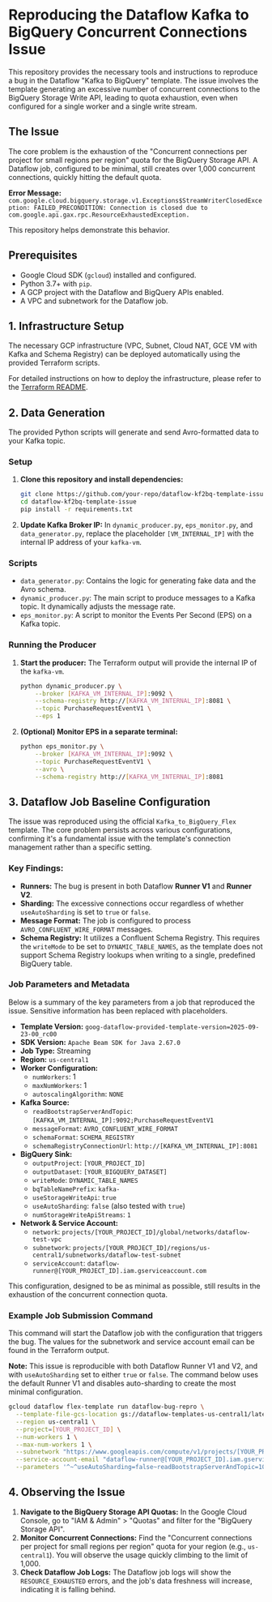 # Reproducing the Dataflow Kafka to BigQuery Concurrent Connections Issue

This repository provides the necessary tools and instructions to reproduce a bug in the Dataflow "Kafka to BigQuery" template. The issue involves the template generating an excessive number of concurrent connections to the BigQuery Storage Write API, leading to quota exhaustion, even when configured for a single worker and a single write stream.

## The Issue

The core problem is the exhaustion of the "Concurrent connections per project for small regions per region" quota for the BigQuery Storage API. A Dataflow job, configured to be minimal, still creates over 1,000 concurrent connections, quickly hitting the default quota.

**Error Message:**
`com.google.cloud.bigquery.storage.v1.Exceptions$StreamWriterClosedException: FAILED_PRECONDITION: Connection is closed due to com.google.api.gax.rpc.ResourceExhaustedException.`

This repository helps demonstrate this behavior.

## Prerequisites

*   Google Cloud SDK (`gcloud`) installed and configured.
*   Python 3.7+ with `pip`.
*   A GCP project with the Dataflow and BigQuery APIs enabled.
*   A VPC and subnetwork for the Dataflow job.

## 1. Infrastructure Setup

The necessary GCP infrastructure (VPC, Subnet, Cloud NAT, GCE VM with Kafka and Schema Registry) can be deployed automatically using the provided Terraform scripts.

For detailed instructions on how to deploy the infrastructure, please refer to the [Terraform README](./terraform/README.md).

## 2. Data Generation

The provided Python scripts will generate and send Avro-formatted data to your Kafka topic.

### Setup

1.  **Clone this repository and install dependencies:**
    ```bash
    git clone https://github.com/your-repo/dataflow-kf2bq-template-issue.git
    cd dataflow-kf2bq-template-issue
    pip install -r requirements.txt
    ```

2.  **Update Kafka Broker IP:**
    In `dynamic_producer.py`, `eps_monitor.py`, and `data_generator.py`, replace the placeholder `[VM_INTERNAL_IP]` with the internal IP address of your `kafka-vm`.

### Scripts

*   `data_generator.py`: Contains the logic for generating fake data and the Avro schema.
*   `dynamic_producer.py`: The main script to produce messages to a Kafka topic. It dynamically adjusts the message rate.
*   `eps_monitor.py`: A script to monitor the Events Per Second (EPS) on a Kafka topic.

### Running the Producer

1.  **Start the producer:**
    The Terraform output will provide the internal IP of the `kafka-vm`.
    ```bash
    python dynamic_producer.py \
        --broker [KAFKA_VM_INTERNAL_IP]:9092 \
        --schema-registry http://[KAFKA_VM_INTERNAL_IP]:8081 \
        --topic PurchaseRequestEventV1 \
        --eps 1
    ```

2.  **(Optional) Monitor EPS in a separate terminal:**
    ```bash
    python eps_monitor.py \
        --broker [KAFKA_VM_INTERNAL_IP]:9092 \
        --topic PurchaseRequestEventV1 \
        --avro \
        --schema-registry http://[KAFKA_VM_INTERNAL_IP]:8081
    ```

## 3. Dataflow Job Baseline Configuration

The issue was reproduced using the official `Kafka_to_BigQuery_Flex` template. The core problem persists across various configurations, confirming it's a fundamental issue with the template's connection management rather than a specific setting.

### Key Findings:
*   **Runners:** The bug is present in both Dataflow **Runner V1** and **Runner V2**.
*   **Sharding:** The excessive connections occur regardless of whether `useAutoSharding` is set to `true` or `false`.
*   **Message Format:** The job is configured to process `AVRO_CONFLUENT_WIRE_FORMAT` messages.
*   **Schema Registry:** It utilizes a Confluent Schema Registry. This requires the `writeMode` to be set to `DYNAMIC_TABLE_NAMES`, as the template does not support Schema Registry lookups when writing to a single, predefined BigQuery table.

### Job Parameters and Metadata

Below is a summary of the key parameters from a job that reproduced the issue. Sensitive information has been replaced with placeholders.

*   **Template Version:** `goog-dataflow-provided-template-version=2025-09-23-00_rc00`
*   **SDK Version:** `Apache Beam SDK for Java 2.67.0`
*   **Job Type:** Streaming
*   **Region:** `us-central1`
*   **Worker Configuration:**
    *   `numWorkers`: 1
    *   `maxNumWorkers`: 1
    *   `autoscalingAlgorithm`: `NONE`
*   **Kafka Source:**
    *   `readBootstrapServerAndTopic`: `[KAFKA_VM_INTERNAL_IP]:9092;PurchaseRequestEventV1`
    *   `messageFormat`: `AVRO_CONFLUENT_WIRE_FORMAT`
    *   `schemaFormat`: `SCHEMA_REGISTRY`
    *   `schemaRegistryConnectionUrl`: `http://[KAFKA_VM_INTERNAL_IP]:8081`
*   **BigQuery Sink:**
    *   `outputProject`: `[YOUR_PROJECT_ID]`
    *   `outputDataset`: `[YOUR_BIGQUERY_DATASET]`
    *   `writeMode`: `DYNAMIC_TABLE_NAMES`
    *   `bqTableNamePrefix`: `kafka-`
    *   `useStorageWriteApi`: `true`
    *   `useAutoSharding`: `false` (also tested with `true`)
    *   `numStorageWriteApiStreams`: `1`
*   **Network & Service Account:**
    *   `network`: `projects/[YOUR_PROJECT_ID]/global/networks/dataflow-test-vpc`
    *   `subnetwork`: `projects/[YOUR_PROJECT_ID]/regions/us-central1/subnetworks/dataflow-test-subnet`
    *   `serviceAccount`: `dataflow-runner@[YOUR_PROJECT_ID].iam.gserviceaccount.com`

This configuration, designed to be as minimal as possible, still results in the exhaustion of the concurrent connection quota.

### Example Job Submission Command

This command will start the Dataflow job with the configuration that triggers the bug. The values for the subnetwork and service account email can be found in the Terraform output.

**Note:** This issue is reproducible with both Dataflow Runner V1 and V2, and with `useAutoSharding` set to either `true` or `false`. The command below uses the default Runner V1 and disables auto-sharding to create the most minimal configuration.

```bash
gcloud dataflow flex-template run dataflow-bug-repro \
  --template-file-gcs-location gs://dataflow-templates-us-central1/latest/flex/Kafka_to_BigQuery_Flex \
  --region us-central1 \
  --project=[YOUR_PROJECT_ID] \
  --num-workers 1 \
  --max-num-workers 1 \
  --subnetwork "https://www.googleapis.com/compute/v1/projects/[YOUR_PROJECT_ID]/regions/us-central1/subnetworks/dataflow-test-subnet" \
  --service-account-email "dataflow-runner@[YOUR_PROJECT_ID].iam.gserviceaccount.com" \
  --parameters '^~^useAutoSharding=false~readBootstrapServerAndTopic=10.0.0.4:9092;PurchaseRequestEventV1~persistKafkaKey=false~writeMode=DYNAMIC_TABLE_NAMES~storageWriteApiTriggeringFrequencySec=60~enableCommitOffsets=false~kafkaReadOffset=latest~kafkaReadAuthenticationMode=NONE~messageFormat=AVRO_CONFLUENT_WIRE_FORMAT~useBigQueryDLQ=false~stagingLocation=gs://dataflow-staging-us-central1-2648/staging~autoscalingAlgorithm=NONE~maxNumWorkers=1~serviceAccount=2613-compute@developer.gserviceaccount.com~outputProject=myproject~outputDataset=test~bqTableNamePrefix=kafka-~schemaFormat=SCHEMA_REGISTRY~schemaRegistryConnectionUrl=http://10.0.0.4:8081~schemaRegistryAuthenticationMode=NONE~numStorageWriteApiStreams=1~usePublicIps=false~experiments=use_runner_v2,enable_streaming_engine'
```

## 4. Observing the Issue

1.  **Navigate to the BigQuery Storage API Quotas:**
    In the Google Cloud Console, go to "IAM & Admin" > "Quotas" and filter for the "BigQuery Storage API".
2.  **Monitor Concurrent Connections:**
    Find the "Concurrent connections per project for small regions per region" quota for your region (e.g., `us-central1`). You will observe the usage quickly climbing to the limit of 1,000.
3.  **Check Dataflow Job Logs:**
    The Dataflow job logs will show the `RESOURCE_EXHAUSTED` errors, and the job's data freshness will increase, indicating it is falling behind.
